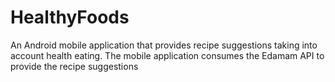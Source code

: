 # HealthyFoods
An Android mobile application that provides recipe suggestions taking into account health eating. The mobile application consumes the Edamam API to provide the recipe suggestions
